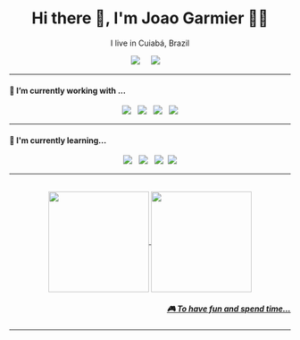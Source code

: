 <!--
**Vowkaz/Vowkaz** is a ✨ _special_ ✨ repository because its `README.md` (this file) appears on your GitHub profile.

Here are some ideas to get you started:

- 🔭 I’m currently working on ...
- 🌱 I’m currently learning ...
- 👯 I’m looking to collaborate on ...
- 🤔 I’m looking for help with ...
- 💬 Ask me about ...
- 📫 How to reach me: ...
- 😄 Pronouns: ...
- ⚡ Fun fact: ...
-->

<h1 align='center'> Hi there 👋, I'm Joao Garmier 👩‍💻 </h1>
<p align='center'>
  I live in Cuiabá, Brazil<b></b> 
</p>
<p align='center'>
  <a href="https://www.linkedin.com/in/joao-lucas-garmier/"><img src="https://img.shields.io/badge/linkedin-20232A?&style=for-the-badge&logo=linkedin&logoColor=blue" /></a>&nbsp;&nbsp;&nbsp;&nbsp;
  <a href="mailto:jlucasgarmier@gmail.com?subject=Olá%20joão"><img src="https://img.shields.io/badge/gmail-20232A?&style=for-the-badge&logo=gmail&logoColor=red" /></a>&nbsp;&nbsp;&nbsp;&nbsp;
</p>
<hr>
<h4>🔭  I’m currently working with ...</h4>
<p align='center'>
  <img src="https://img.shields.io/badge/CSS3-20232A?&style=for-the-badge&logo=css3&logoColor=blue" />&nbsp;&nbsp;&nbsp;<img src="https://img.shields.io/badge/JavaScript-20232A?style=for-the-badge&logo=javascript&logoColor=yellow"/>&nbsp;&nbsp;&nbsp;<img src="https://img.shields.io/badge/laravel-20232A?&style=for-the-badge&logo=laravel&logoColor=red"/>&nbsp;&nbsp;&nbsp;<img src="https://img.shields.io/badge/PHP-20232A?style=for-the-badge&logo=php&logoColor=purple"/>
</p>
<hr>
<h4>🌱  I'm currently learning...</h4>
<p align='center'>
  <img src="https://img.shields.io/badge/next.js-20232A?style=for-the-badge&logo=next.js&logoColor=white" />&nbsp;&nbsp;&nbsp;<img src="https://img.shields.io/badge/node.js-20232A?&style=for-the-badge&logo=node.js&logoColor=green" />&nbsp;&nbsp;&nbsp;<img src="https://img.shields.io/badge/vue.js-20232A?&style=for-the-badge&logo=vue.js&logoColor=green"/>&nbsp;&nbsp;<img src="https://img.shields.io/badge/React-20232A?style=for-the-badge&logo=react&logoColor=61DAFB" />
</p>
<hr>
<br>
<div align='center'>
  <a href="https://github.com/Vowkaz">
  <img align='center' height="180em" src="https://github-readme-stats.vercel.app/api?username=Vowkaz&show_icons=true&theme=dracula&count_private=true"/>
  <img align='center' height="180em" src="https://github-readme-stats.vercel.app/api/top-langs/?username=Vowkaz&layout=compact&theme=dracula"
</div>
<br>
  <h5 align="right">🎮 To have fun and spend time...</h5>
<hr>
